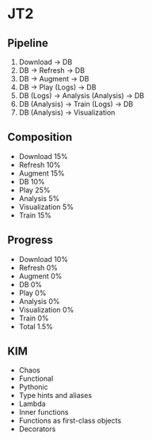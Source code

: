 # JT2

## Pipeline
1. Download -> DB
2. DB -> Refresh -> DB
3. DB -> Augment -> DB
4. DB -> Play (Logs) -> DB
5. DB (Logs) -> Analysis (Analysis) -> DB
6. DB (Analysis) -> Train (Logs) -> DB
7. DB (Analysis) -> Visualization


## Composition
* Download	15%
* Refresh	10%
* Augment	15%
* DB 		10%
* Play		25%
* Analysis 	5%
* Visualization 5%
* Train		15%

## Progress
* Download	10%
* Refresh	0%
* Augment	0%
* DB 		0%
* Play		0%
* Analysis 	0%
* Visualization 0%
* Train		0%
* Total		1.5%


## KIM
* Chaos
* Functional
* Pythonic
* Type hints and aliases
* Lambda
* Inner functions
* Functions as first-class objects
* Decorators
